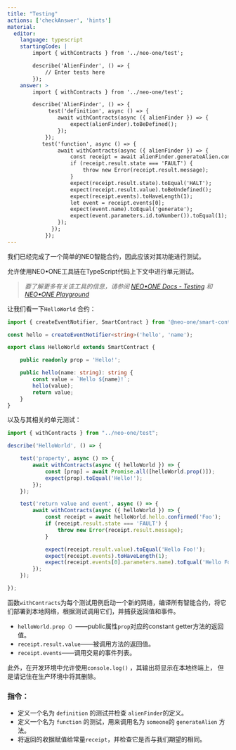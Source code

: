 ```yaml
---
title: "Testing"
actions: ['checkAnswer', 'hints']
material: 
  editor:
    language: typescript
    startingCode: |
        import { withContracts } from '../neo-one/test';

        describe('AlienFinder', () => {
            // Enter tests here
        });
    answer: > 
        import { withContracts } from '../neo-one/test';

        describe('AlienFinder', () => {
             test('definition', async () => {
                await withContracts(async ({ alienFinder }) => {
                    expect(alienFinder).toBeDefined();
                });
            });
           test('function', async () => {
                await withContracts(async ({ alienFinder }) => {
                    const receipt = await alienFinder.generateAlien.confirmed('someone');
                    if (receipt.result.state === 'FAULT') {
                        throw new Error(receipt.result.message);
                    }
                    expect(receipt.result.state).toEqual('HALT');
                    expect(receipt.result.value).toBeUndefined();
                    expect(receipt.events).toHaveLength(1);
                    let event = receipt.events[0];
                    expect(event.name).toEqual('generate');
                    expect(event.parameters.id.toNumber()).toEqual(1);
                });
              });
            });
---
```


我们已经完成了一个简单的NEO智能合约，因此应该对其功能进行测试。

允许使用NEO•ONE工具链在TypeScript代码上下文中进行单元测试。

>*要了解更多有关该工具的信息，请参阅 [NEO•ONE Docs - Testing](https://neo-one.io/docs/testing) 和 [NEO•ONE Playground](https://github.com/neo-one-suite/neo-one-playground)*

让我们看一下`HelloWorld` 合约：

```typescript
import { createEventNotifier, SmartContract } from '@neo-one/smart-contract';

const hello = createEventNotifier<string>('hello', 'name');

export class HelloWorld extends SmartContract {

    public readonly prop = 'Hello!';

    public hello(name: string): string {
        const value = `Hello ${name}!`;
        hello(value);
        return value;
    }
}
```

以及与其相关的单元测试：

```typescript
import { withContracts } from "../neo-one/test";

describe('HelloWorld', () => {

    test('property', async () => {
        await withContracts(async ({ helloWorld }) => {
            const [prop] = await Promise.all([helloWorld.prop()]);
            expect(prop).toEqual('Hello!');
        });
    });

    test('return value and event', async () => {
        await withContracts(async ({ helloWorld }) => {
            const receipt = await helloWorld.hello.confirmed('Foo');
            if (receipt.result.state === 'FAULT') {
                throw new Error(receipt.result.message);
            }

            expect(receipt.result.value).toEqual('Hello Foo!');
            expect(receipt.events).toHaveLength(1);
            expect(receipt.events[0].parameters.name).toEqual('Hello Foo!');
        });
    });

});

```

函数`withContracts`为每个测试用例启动一个新的网络，编译所有智能合约，将它们部署到本地网络，根据测试调用它们，并捕获返回值和事件。

- `helloWorld.prop（）`——public属性`prop`对应的constant getter方法的返回值。
- `receipt.result.value`——被调用方法的返回值。
- `receipt.events`——调用交易的事件列表。

此外，在开发环境中允许使用`console.log()` ，其输出将显示在本地终端上， 但是请记住在生产环境中将其删除。

### 指令：

- 定义一个名为 `definition` 的测试并检查 `alienFinder`的定义。
- 定义一个名为 `function` 的测试，用来调用名为 `someone`的 `generateAlien` 方法。
- 将返回的收据赋值给常量`receipt`，并检查它是否与我们期望的相同。
